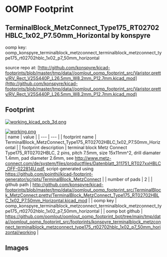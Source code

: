 # OOMP Footprint  
## TerminalBlock_MetzConnect_Type175_RT02702HBLC_1x02_P7.50mm_Horizontal  by konspyre  
  
oomp key: oomp_konspyre_terminalblock_metzconnect_terminalblock_metzconnect_type175_rt02702hblc_1x02_p7_50mm_horizontal  
  
source repo at: [http://github.com/konspyre/kicad-footprints/blob/master/tmp/data//oomlout_oomp_footprint_src/Varistor.pretty/RV_Rect_V25S440P_L26.5mm_W8.2mm_P12.7mm.kicad_mod](http://github.com/konspyre/kicad-footprints/blob/master/tmp/data//oomlout_oomp_footprint_src/Varistor.pretty/RV_Rect_V25S440P_L26.5mm_W8.2mm_P12.7mm.kicad_mod)  
## Footprint  
  
[![working_kicad_pcb_3d.png](working_kicad_pcb_3d_600.png)](working_kicad_pcb_3d.png)  
  
[![working.png](working_600.png)](working.png)  
| name | value | 
| --- | --- | 
| footprint name | TerminalBlock_MetzConnect_Type175_RT02702HBLC_1x02_P7.50mm_Horizontal | 
| footprint description | terminal block Metz Connect Type175_RT02702HBLC, 2 pins, pitch 7.5mm, size 15x11mm^2, drill diamater 1.4mm, pad diameter 2.6mm, see http://www.metz-connect.com/de/system/files/productfiles/Datenblatt_311751_RT027xxHBLC_OFF-022814U.pdf, script-generated using https://github.com/pointhi/kicad-footprint-generator/scripts/TerminalBlock_MetzConnect | 
| number of pads | 2 | 
| github path | http://github.com/konspyre/kicad-footprints/blob/master/tmp/data//oomlout_oomp_footprint_src/TerminalBlock_MetzConnect.pretty/TerminalBlock_MetzConnect_Type175_RT02702HBLC_1x02_P7.50mm_Horizontal.kicad_mod | 
| oomp key | oomp_konspyre_terminalblock_metzconnect_terminalblock_metzconnect_type175_rt02702hblc_1x02_p7_50mm_horizontal | 
| oomp bot github | https://github.com/oomlout/oomlout_oomp_footprint_bot/tree/main/tmp/data//oomlout_oomp_footprint_src/footprints/konspyre_terminalblock_metzconnect_terminalblock_metzconnect_type175_rt02702hblc_1x02_p7_50mm_horizontal/working | 
## Images  
